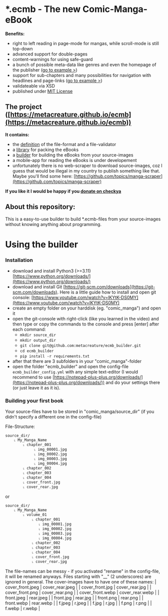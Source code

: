 # *.ecmb - The new Comic-Manga-eBook
**Benefits:**
- right to left reading in page-mode for mangas, while scroll-mode is still top-down
- advanced support for double-pages
- content-warnings for using safe-guard
- a bunch of possible meta-data like genres and even the homepage of the publisher ([go to example >](https://github.com/metacreature/ecmb_definition/blob/master/examples/v1.0/example_full.xml))
- support for sub-chapters and many possibilities for navigation with headlines and page-links ([go to example >](https://github.com/metacreature/ecmb_definition/blob/master/examples/v1.0/advanced_book/advanced_book.ecmb_unpacked/ecmb.xml))
- validateable via XSD
- published under [MIT License](https://choosealicense.com/licenses/mit/)

## The project ([https://metacreature.github.io/ecmb](https://metacreature.github.io/ecmb))
**It contains:**
- the [definition](https://github.com/metacreature/ecmb_definition) of the file-format and a file-validator
- a [library](https://github.com/metacreature/ecmblib_python) for packing the eBooks
- a [builder](https://github.com/metacreature/ecmb_builder) for building the eBooks from your source-images
- a mobile-app for reading the eBooks is under developement
- unfortunately there is no web-scraper to download source-images, coz I guess that would be illegal in my country to publish something like that. Maybe you'll find some here: [https://github.com/topics/manga-scraper](https://github.com/topics/manga-scraper)

**If you like it I would be happy if you  [donate on checkya](https://checkya.com/1hhp2cpit9eha/payme)**


## About this repository:
This is a easy-to-use builder to build *.ecmb-files from your source-images without knowing anything about programming.

# Using the builder

### Installation
- download and install Python3 (>=3.11) [https://www.python.org/downloads/](https://www.python.org/downloads/)
- download and install Git [https://git-scm.com/downloads](https://git-scm.com/downloads).
  Here is a little guide how to install and open git console: [https://www.youtube.com/watch?v=lKYtK-DS0MY](https://www.youtube.com/watch?v=lKYtK-DS0MY)
- create an empty folder on your harddisk (eg. "comic_manga") and open it
- open the git-console with right-click (like you learned in the video) and then type or copy the commands to the console and press [enter] after each command:
    - `mkdir source_dir`
    - `mkdir output_dir`
    - `git clone git@github.com:metacreature/ecmb_builder.git`
    - `cd ecmb_builder`
    - `pip install -r requirements.txt`
- after that there are 3 subfolders in your "comic_manga"-folder
- open the folder "ecmb_builder" and open the config-file `ecmb_builder_config.yml` with any simple text-editor
  (I would recommend to use [https://notepad-plus-plus.org/downloads/](https://notepad-plus-plus.org/downloads/)) and do your settings there (or just leave it as it is).

### Building your first book
Your source-files have to be stored in "comic_manga/source_dir" (if you didn't specify a different one in the config-file)

File-Structure:
```
source_dir/
    ˪ My_Manga_Name
        ˪ chapter_001
             ˪ img_00001.jpg
             ˪ img_00002.jpg
             ˪ img_00003.jpg
             ˪ img_00004.jpg
        ˪ chapter_002
        ˪ chapter_003
        ˪ chapter_004
        ˪ cover_front.jpg
        ˪ cover_rear.jpg
```
or 
```
source_dir/
    ˪ My_Manga_Name
        ˪ volume_01
            ˪ chapter_001
               ˪ img_00001.jpg
               ˪ img_00002.jpg
               ˪ img_00003.jpg
               ˪ img_00004.jpg
            ˪ chapter_002
            ˪ chapter_003
            ˪ chapter_004
            ˪ cover_front.jpg
            ˪ cover_rear.jpg
```
The file-names can be messy - if you activated "rename" in the config-file, it will be renamed anyways. Files starting with "__" (2 underscores) are ignored in general.
The cover-images have to have one of these names:
| cover_front.jpeg | cover_rear.jpeg |
| cover_front.jpg  | cover_rear.jpg  |
| cover_front.png  | cover_rear.png  |
| cover_front.webp | cover_rear.webp |
| front.jpeg       | rear.jpeg       |
| front.jpg        | rear.jpg        |
| front.png        | rear.png        |
| front.webp       | rear.webp       |
| f.jpeg           | r.jpeg          |
| f.jpg            | r.jpg           |
| f.png            | r.png           |
| f.webp           | r.webp          |


